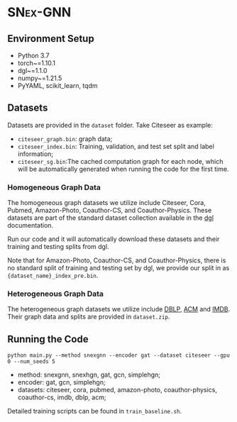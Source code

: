 # <span style="font-variant:small-caps;">SNex-GNN</span> 

## Environment Setup

- Python 3.7
- torch~=1.10.1
- dgl~=1.1.0
- numpy~=1.21.5
- PyYAML, scikit_learn, tqdm

## Datasets

Datasets are provided in the `dataset` folder. Take Citeseer as example:

- `citeseer_graph.bin`: graph data;
- `citeseer_index.bin`: Training, validation, and test set split and label information;
- `citeseer_sg.bin`:The cached computation graph for each node, which will be automatically generated when running the code for the first time.

### Homogeneous Graph Data

The homogeneous graph datasets we utilize include Citeseer, Cora, Pubmed, Amazon-Photo, Coauthor-CS, and Coauthor-Physics. These datasets are part of the standard dataset collection available in the [dgl](https://docs.dgl.ai/en/1.0.x/api/python/dgl.data.html#node-prediction-datasets) documentation. 

Run our code and it will automatically download these datasets and their training and testing splits from dgl.

Note that for Amazon-Photo, Coauthor-CS, and Coauthor-Physics, there is no standard split of training and testing set by dgl, we provide our split in as `{dataset_name}_index_pre.bin`. 

### Heterogeneous Graph Data

The heterogeneous graph datasets we utilize include [DBLP](https://github.com/BUPT-GAMMA/HeCo/tree/main/data/dblp), [ACM](https://github.com/BUPT-GAMMA/HeCo/tree/main/data/acm) and [IMDB](https://www.kaggle.com/carolzhangdc/imdb-5000-movie-dataset). Their graph data and splits are provided in `dataset.zip`.

## Running the Code

```shell
python main.py --method snexgnn --encoder gat --dataset citeseer --gpu 0 --num_seeds 5
```

- method: snexgnn, snexhgn, gat, gcn, simplehgn;
- encoder: gat, gcn, simplehgn;
- datasets: citeseer, cora, pubmed, amazon-photo, coauthor-physics, coauthor-cs, imdb, dblp, acm;

Detailed training scripts can be found in `train_baseline.sh`.
